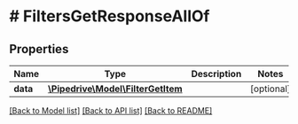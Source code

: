 # # FiltersGetResponseAllOf

## Properties

Name | Type | Description | Notes
------------ | ------------- | ------------- | -------------
**data** | [**\Pipedrive\Model\FilterGetItem**](FilterGetItem.md) |  | [optional]

[[Back to Model list]](../../README.md#models) [[Back to API list]](../../README.md#endpoints) [[Back to README]](../../README.md)
